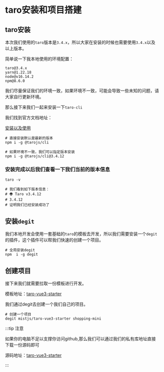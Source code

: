 # taro安装和项目搭建


## taro安装

本次我们使用的`taro`版本是`3.4.x`，所以大家在安装的时候也需要使用`3.4.x`以及以上版本。

简单说一下我本地使用的环境配置：

```
taro@3.4.x
yarn@1.22.18
node@v16.14.2
npm@8.6.0
```

我们尽量保证我们的环境一致，如果环境不一致，可能会导致一些未知的问题，请大家自行更新环境。


那么接下来我们一起来安装一下`taro-cli`


我们找到官方文档地址：

[安装以及使用](https://taro-docs.jd.com/taro/docs/GETTING-STARTED)

````shell
# 直接安装默认是最新的版本
npm i -g @tarojs/cli

# 如果环境不一致，我们可以指定版本安装
npm i -g @tarojs/cli@3.4.12

````

### 安装完成以后我们查看一下我们当前的版本信息


```shell
taro -v

# 我们看到如下版本信息：
# 👽 Taro v3.4.12
# 3.4.12
# 证明我们已经安装成功了
```


## 安装`degit`

我们本地开发会使用一套基础的`taro`的模板去开发，所以我们需要安装一个`degit`的插件，这个插件可以帮我们快速的创建一个项目。

```shell
# 全局安装degit
npm  i -g degit
```

## 创建项目


接下来我们就需要拉取一份模板进行开发。

模板地址：[taro-vue3-starter](https://github.com/mistjs/taro-vue3-starter.git)

我们通过degit去创建一个我们自己的项目。

```shell
# 创建一个项目
degit mistjs/taro-vue3-starter shopping-mini

```

:::tip 注意

如果你的电脑不足以支撑你访问github,那么我们可以通过我们的私有库地址直接下载一份源码即可

源码地址：[taro-vue3-starter](https://git.28yanyu.cn/yanyu/taro-vue3-starter)

:::
